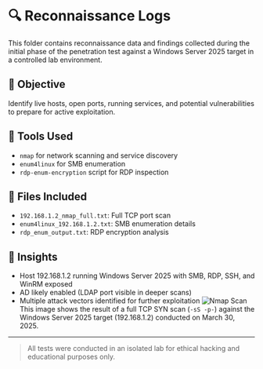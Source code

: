 # 🔍 Reconnaissance Logs

This folder contains reconnaissance data and findings collected during the initial phase of the penetration test against a Windows Server 2025 target in a controlled lab environment.

## 📌 Objective
Identify live hosts, open ports, running services, and potential vulnerabilities to prepare for active exploitation.

## 🧰 Tools Used
- `nmap` for network scanning and service discovery
- `enum4linux` for SMB enumeration
- `rdp-enum-encryption` script for RDP inspection

## 📁 Files Included
- `192.168.1.2_nmap_full.txt`: Full TCP port scan
- `enum4linux_192.168.1.2.txt`: SMB enumeration details
- `rdp_enum_output.txt`: RDP encryption analysis

## 🧠 Insights
- Host 192.168.1.2 running Windows Server 2025 with SMB, RDP, SSH, and WinRM exposed
- AD likely enabled (LDAP port visible in deeper scans)
- Multiple attack vectors identified for further exploitation
![Nmap Scan](../recon/nmap_full_tcp_scan_192.168.1.2_2025-03-30.png)
This image shows the result of a full TCP SYN scan (`-sS -p-`) against the Windows Server 2025 target (192.168.1.2) conducted on March 30, 2025.

---

> All tests were conducted in an isolated lab for ethical hacking and educational purposes only.
